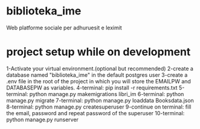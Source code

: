 # biblioteka_ime
Web platforme sociale per adhuruesit e leximit

# project setup while on development
1-Activate your virtual environment.(optional but recommended)
2-create a database named "biblioteka_ime" in the default postgres user
3-create a .env file in the root of the project in which you will store the EMAILPW and DATABASEPW as variables.
4-terminal: pip install -r requirements.txt
5-terminal: python manage.py makemigrations libri_im
6-terminal: python manage.py migrate
7-terminal: python manage.py loaddata Booksdata.json
8-terminal: python manage.py createsuperuser
9-continue on terminal: fill the email, password and repeat password of the superuser 
10-terminal: python manage.py runserver